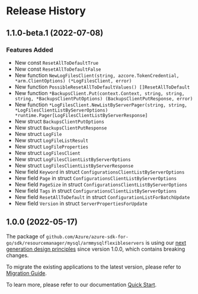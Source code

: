 # Release History

## 1.1.0-beta.1 (2022-07-08)
### Features Added

- New const `ResetAllToDefaultTrue`
- New const `ResetAllToDefaultFalse`
- New function `NewLogFilesClient(string, azcore.TokenCredential, *arm.ClientOptions) (*LogFilesClient, error)`
- New function `PossibleResetAllToDefaultValues() []ResetAllToDefault`
- New function `*BackupsClient.Put(context.Context, string, string, string, *BackupsClientPutOptions) (BackupsClientPutResponse, error)`
- New function `*LogFilesClient.NewListByServerPager(string, string, *LogFilesClientListByServerOptions) *runtime.Pager[LogFilesClientListByServerResponse]`
- New struct `BackupsClientPutOptions`
- New struct `BackupsClientPutResponse`
- New struct `LogFile`
- New struct `LogFileListResult`
- New struct `LogFileProperties`
- New struct `LogFilesClient`
- New struct `LogFilesClientListByServerOptions`
- New struct `LogFilesClientListByServerResponse`
- New field `Keyword` in struct `ConfigurationsClientListByServerOptions`
- New field `Page` in struct `ConfigurationsClientListByServerOptions`
- New field `PageSize` in struct `ConfigurationsClientListByServerOptions`
- New field `Tags` in struct `ConfigurationsClientListByServerOptions`
- New field `ResetAllToDefault` in struct `ConfigurationListForBatchUpdate`
- New field `Version` in struct `ServerPropertiesForUpdate`


## 1.0.0 (2022-05-17)

The package of `github.com/Azure/azure-sdk-for-go/sdk/resourcemanager/mysql/armmysqlflexibleservers` is using our [next generation design principles](https://azure.github.io/azure-sdk/general_introduction.html) since version 1.0.0, which contains breaking changes.

To migrate the existing applications to the latest version, please refer to [Migration Guide](https://aka.ms/azsdk/go/mgmt/migration).

To learn more, please refer to our documentation [Quick Start](https://aka.ms/azsdk/go/mgmt).